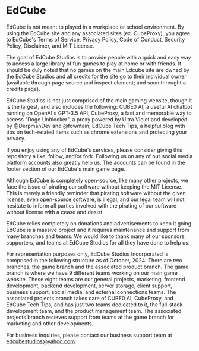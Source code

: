 # EdCube
EdCube is not meant to played in a workplace or school environment. By using the EdCube site and any associated sites (ex. CubeProxy), you agree to EdCube's Terms of Service, Privacy Policy, Code of Conduct, Security Policy, Disclaimer, and  MIT License.

The goal of EdCube Studios is to provide people with a quick and easy way to access a large library of fun games to play at home or with friends. It should be duly noted that no games on the main Edcube site are owned by the EdCube Studios and all credits for the site go to their individual owner (available through page source and inspect element; and soon throught a credits page).

EdCube Studios is not just comprised of the main gaming website, though it is the largest, and also includes the following: CUBE0 AI, a useful AI chatbot running on OpenAI's GPT-3.5 API; CubeProxy, a fast and memorable way to access "Doge Unblocker", a proxy powered by Ultra Violet and developed by @DerpmanDev and @fowntain; EdCube Tech Tips, a helpful blog with tips on tech-related items such as chrome extensions and protecting your privacy.

If you enjoy using any of EdCube's services, please consider giving this repository a like, follow, and/or fork. Following us on any of our social media platform accounts also greatly help us. The accounts can be found in the footer section of our EdCube's main game page.

Although EdCube is completely open-source, like many other projects, we face the issue of pirating our software without keeping the MIT License. This is merely a friendly reminder that pirating software without the given license, even open-source software, is illegal, and our legal team will not hesitate to inform all parties involved with the pirating of our software without license with a cease and desist.

EdCube relies completely on donations and advertisements to keep it going. EdCube is a massive project and it requires maintenance and support from many branches and teams. We would like to thank many of our sponsors, supporters, and teams at EdCube Studios for all they have done to help us.

For representation purposes only, EdCube Studios Incorporated is comprised in the following structure as of October, 2024: There are two branches, the game branch and the associated product branch. The game branch is where we have 9 different teams working on our main game website. These eight teams are our general projects, marketing, frontend development, backend development, server storage, client support, business support, social media, and external connections teams. The associated projects branch takes care of CUBE0 AI, CubeProxy, and EdCube Tech Tips, and has just two teams dedicated to it, the full-stack development team, and the product management team. The associated projects branch recieves support from teams at the game branch for marketing and other developments.

For business inquiries, please contact our business support team at edcubestudios@yahoo.com. 
